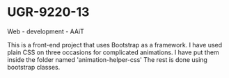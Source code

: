 # UGR-9220-13
Web - development - AAiT

This is a front-end project that uses Bootstrap as a framework.
I have used plain CSS on three occasions for complicated animations. I have put them inside the folder named 'animation-helper-css'
The rest is done using bootstrap classes.
